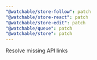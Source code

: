 ```yaml
---
"@watchable/store-follow": patch
"@watchable/store-react": patch
"@watchable/store-edit": patch
"@watchable/queue": patch
"@watchable/store": patch
---
```


Resolve missing API links
